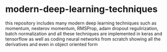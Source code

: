# modern-deep-learning-techniques
this repository includes many modern deep learning techniques such as momentum, nesterov momentum, RMSProp, adam dropout regulirization, batch normalization and all these techniques are implemented in keras and tensorflow as well as coding neural networks from scratch showing all the derivatives and even in object oriented form
